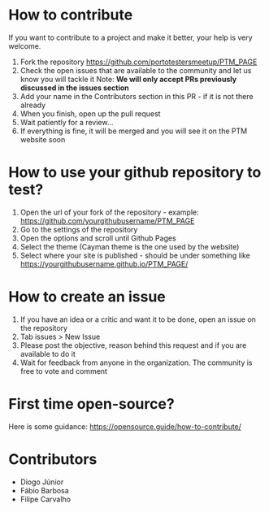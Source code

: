 
# How to contribute

If you want to contribute to a project and make it better, your help is very welcome.

1. Fork the repository https://github.com/portotestersmeetup/PTM_PAGE
2. Check the open issues that are available to the community and let us know you will tackle it
Note: **We will only accept PRs previously discussed in the issues section**
3. Add your name in the Contributors section in this PR - if it is not there already
4. When you finish, open up the pull request
5. Wait patiently for a review...
6. If everything is fine, it will be merged and you will see it on the PTM website soon

# How to use your github repository to test?

1. Open the url of your fork of the repository - example: https://github.com/yourgithubusername/PTM_PAGE
2. Go to the settings of the repository
3. Open the options and scroll until Github Pages
4. Select the theme (Cayman theme is the one used by the website)
5. Select where your site is published - should be under something like https://yourgithubusername.github.io/PTM_PAGE/

# How to create an issue

1. If you have an idea or a critic and want it to be done, open an issue on the repository 
2. Tab issues > New Issue
3. Please post the objective, reason behind this request and if you are available to do it
4. Wait for feedback from anyone in the organization. The community is free to vote and comment

# First time open-source?

Here is some guidance: https://opensource.guide/how-to-contribute/

# Contributors

- Diogo Júnior
- Fábio Barbosa
- Filipe Carvalho
